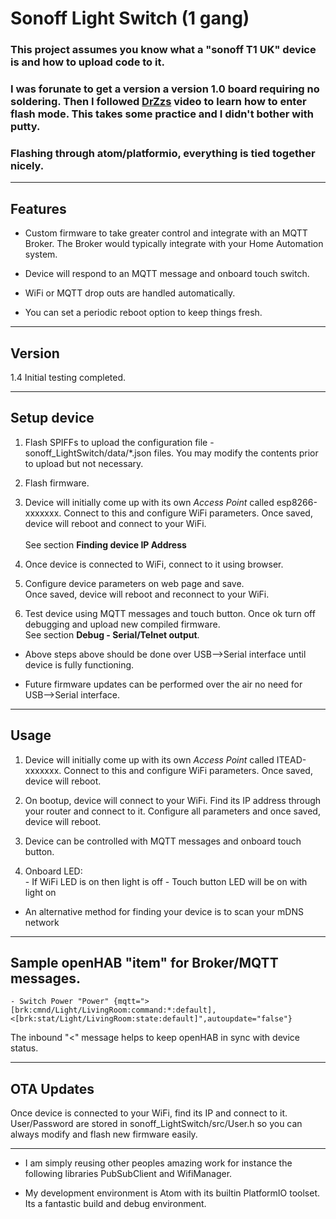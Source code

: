 # Sonoff Light Switch (1 gang)

### This project assumes you know what a "sonoff T1 UK" device is and how to upload code to it.

### I was forunate to get a version a version 1.0 board requiring no soldering. Then I followed [DrZzs](https://www.youtube.com/watch?v=yj3_6oKUh1w) video to learn how to enter flash mode. This takes some practice and I didn't bother with putty.

### Flashing through atom/platformio, everything is tied together nicely.

-------------------------------------------------------------------------------------------------------------
## Features

- Custom firmware to take greater control and integrate with an MQTT Broker. The Broker would typically integrate with your Home Automation system.

- Device will respond to an MQTT message and onboard touch switch.

- WiFi or MQTT drop outs are handled automatically.

- You can set a periodic reboot option to keep things fresh.

-------------------------------------------------------------------------------------------------------------
## Version
1.4 Initial testing completed.

-------------------------------------------------------------------------------------------------------------
## Setup device
1. Flash SPIFFs to upload the configuration file - sonoff_LightSwitch/data/*.json files. You may modify the contents prior to upload but not necessary.

2. Flash firmware.

3. Device will initially come up with its own *Access Point* called esp8266-xxxxxxx. Connect to this and configure WiFi parameters. Once saved, device will reboot and connect to your WiFi.<br/>  
   See section **Finding device IP Address**

4. Once device is connected to WiFi, connect to it using browser. 

5. Configure device parameters on web page and save.<br/>
   Once saved, device will reboot and reconnect to your WiFi.

6. Test device using MQTT messages and touch button. Once ok turn off debugging and upload new compiled firmware.<br/>
   See section **Debug - Serial/Telnet output**.

- Above steps above should be done over USB-->Serial interface until device is fully functioning.

- Future firmware updates can be performed over the air no need for USB-->Serial interface.

-------------------------------------------------------------------------------------------------------------
## Usage
1. Device will initially come up with its own *Access Point* called ITEAD-xxxxxxx. Connect to this and configure WiFi parameters. Once saved, device will reboot.

2. On bootup, device will connect to your WiFi. Find its IP address through your router and connect to it. Configure all parameters and once saved, device will reboot.

3. Device can be controlled with MQTT messages and onboard touch button.

4. Onboard LED:<br/>
		- If WiFi LED is on then light is off
		- Touch button LED will be on with light on

- An alternative method for finding your device is to scan your mDNS network

-------------------------------------------------------------------------------------------------------------
## Sample openHAB "item" for Broker/MQTT messages. 
	- Switch Power "Power" {mqtt=">[brk:cmnd/Light/LivingRoom:command:*:default], <[brk:stat/Light/LivingRoom:state:default]",autoupdate="false"}
The inbound "<" message helps to keep openHAB in sync with device status.

-------------------------------------------------------------------------------------------------------------
## OTA Updates
Once device is connected to your WiFi, find its IP and connect to it. User/Password are stored in sonoff_LightSwitch/src/User.h so you can always modify and flash new firmware easily.

-------------------------------------------------------------------------------------------------------------
- I am simply reusing other peoples amazing work for instance the following libraries PubSubClient and WifiManager.

- My development environment is Atom with its builtin PlatformIO toolset. Its a fantastic build and debug environment.